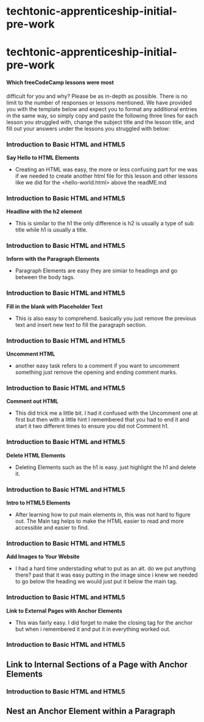 # techtonic-apprenticeship-initial-pre-work
# techtonic-apprenticeship-initial-pre-work
#### Which freeCodeCamp lessons were most
difficult for you and why? Please be as
in-depth as possible. There is no limit to
the number of responses or lessons
mentioned. We have provided you with the
template below and expect you to format any
additional entries in the same way, so
simply copy and paste the following three
lines for each lesson you struggled with,
change the subject title and the lesson
title, and fill out your answers under the
lessons you struggled with below:
### Introduction to Basic HTML and HTML5
**Say Hello to HTML Elements**
- Creating an HTML was easy, the more or less confusing part for me was if we needed to create another html file for this lesson and other lessons like we did for the <hello-world.html> above the readME.md

### Introduction to Basic HTML and HTML5
**Headline with the h2 element**
- This is similar to the h1 the only difference is h2 is usually a type of sub title while h1 is usually a title. 

### Introduction to Basic HTML and HTML5
**Inform with the Paragraph Elements**
- Paragraph Elements are easy they are simiar to headings and go between the body tags.

### Introduction to Basic HTML and HTML5
**Fill in the blank with Placeholder Text**
- This is also easy to comprehend. basically you just remove the previous text and insert new text to fill the paragraph section.

### Introduction to Basic HTML and HTML5
**Uncomment HTML**
- another easy task <!-- / --> refers to a comment if you want to uncomment something just remove the opening and ending comment marks.

### Introduction to Basic HTML and HTML5
**Comment out HTML**
- This did trick me a little bit. I had it confused with the Uncomment one at first but then with a little hint I remembered that you had to end it and start it two different times to ensure you did not Comment h1.

### Introduction to Basic HTML and HTML5
**Delete HTML Elements**
- Deleting Elements such as the h1 is easy. just highlight the h1 and delete it.

### Introduction to Basic HTML and HTML5
**Intro to HTML5 Elements**
- After learning how to put main elements in, this was not hard to figure out. The Main tag helps to make the HTML easier to read and more accessible and easier to find.

### Introduction to Basic HTML and HTML5
**Add Images to Your Website**
- I had a hard time understading what to put as an alt. do we put anything there? past that it was easy putting in the image since i knew we needed to go below the heading we would just put it below the main tag.

### Introduction to Basic HTML and HTML5
**Link to External Pages with Anchor Elements**
- This was fairly easy. I did forget to make the closing tag for the anchor but when i remembered it and put it in everything worked out.

### Introduction to Basic HTML and HTML5
**Link to Internal Sections of a Page with Anchor Elements**
- 

### Introduction to Basic HTML and HTML5
**Nest an Anchor Element within a Paragraph**
- 